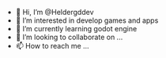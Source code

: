 - 👋 Hi, I’m @Heldergddev 
- 👀 I’m interested in develop games and apps
- 🌱 I’m currently learning godot engine
- 💞️ I’m looking to collaborate on ...
- 📫 How to reach me ...

<!---
Heldergddev/Heldergddev is a ✨ special ✨ repository because its `README.md` (this file) appears on your GitHub profile.
You can click the Preview link to take a look at your changes.
--->
